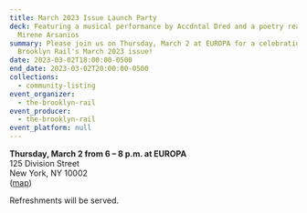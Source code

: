 ```yaml
---
title: March 2023 Issue Launch Party
deck: Featuring a musical performance by Accdntal Dred and a poetry reading by
  Mirene Arsanios
summary: Please join us on Thursday, March 2 at EUROPA for a celebration of the
  Brooklyn Rail's March 2023 issue!
date: 2023-03-02T18:00:00-0500
end_date: 2023-03-02T20:00:00-0500
collections:
  - community-listing
event_organizer:
  - the-brooklyn-rail
event_producer:
  - the-brooklyn-rail
event_platform: null
---
```

**T﻿hursday, March 2 from 6 – 8 p.m. at EUROPA**\
1﻿25 Division Street\
N﻿ew York, NY 10002\
(﻿[map](https://goo.gl/maps/RsLxXG5oL5hzmCwX9))

R﻿efreshments will be served.